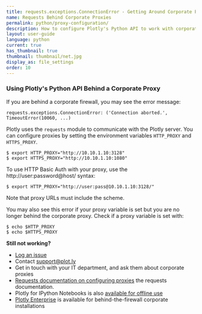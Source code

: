 ```yaml
---
title: requests.exceptions.ConnectionError - Getting Around Corporate Proxies
name: Requests Behind Corporate Proxies
permalink: python/proxy-configuration/
description: How to configure Plotly's Python API to work with corporate proxies
layout: user-guide
language: python
current: true
has_thumbnail: true
thumbnail: thumbnail/net.jpg
display_as: file_settings
order: 10
---
```


### Using Plotly's Python API Behind a Corporate Proxy

If you are behind a corporate firewall, you may see the error message:

<pre><code>requests.exceptions.ConnectionError: ('Connection aborted.', TimeoutError(10060, ...)</code></pre>

Plotly uses the `requests` module to communicate with the Plotly server. You can configure proxies by setting the environment variables `HTTP_PROXY` and `HTTPS_PROXY`.


<pre><code>$ export HTTP_PROXY="http://10.10.1.10:3128"
$ export HTTPS_PROXY="http://10.10.1.10:1080"
</code></pre>

To use HTTP Basic Auth with your proxy, use the http://user:password@host/ syntax:

<pre><code>$ export HTTP_PROXY="http://user:pass@10.10.1.10:3128/"</code></pre>

Note that proxy URLs must include the scheme.

You may also see this error if your proxy variable is set but you are no longer behind the
corporate proxy. Check if a proxy variable is set with:

<pre><code>$ echo $HTTP_PROXY
$ echo $HTTPS_PROXY
</code></pre>


**Still not working?**

- [Log an issue](https://github.com/plotly/python-api)
- Contact <support@plot.ly>
- Get in touch with your IT department, and ask them about corporate proxies
- [Requests documentation on configuring proxies](http://docs.python-requests.org/en/latest/user/advanced/#proxies)
the requests documentation.
- Plotly for IPython Notebooks is also [available for offline use](https://plot.ly/python/offline/)
- [Plotly Enterprise](https://plot.ly/product/enterprise) is available for behind-the-firewall corporate installations
